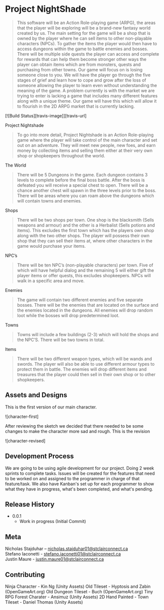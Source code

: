 # Project NightShade
> This software will be an Action Role-playing game (ARPG), the areas that the player will be exploring will be a brand-new fantasy world created by us. The main setting for the game will be a shop that is owned by the player where he can sell items to other non-playable characters (NPCs). To gather the items the player would then have to access dungeons within the game to battle enemies and bosses. There will be multiple side quests the player can access and complete for rewards that can help them become stronger other ways the player can obtain items which are from monsters, quests and purchasing from other towns. Our game will focus on is losing someone close to you. We will have the player go through the five stages of grief and learn how to cope and grow after the loss of someone allowing the player to learn even without understanding the meaning of the game. A problem currently is with the market we are trying to enter is lacking a game that includes many different features along with a unique theme. Our game will have this which will allow it to flourish in the 2D ARPG market that is currently lacking.

[![Build Status][travis-image]][travis-url]

Project Nightshade

   >To go into more detail, Project Nightshade is an Action Role-playing game where the player will take control of the main character and set out on an adventure. They will meet new people, new foes, and earn money by collecting items and selling them either at their very own shop or shopkeepers throughout the world.
  
The World

   >There will be 5 Dungeons in the game. Each dungeon contains 3 levels to complete before the final boss battle. After the boss is defeated you will receive a special chest to open. There will be a chance another chest will spawn in the three levels prior to the boss. There will be areas where you can roam above the dungeons which will contain towns and enemies.

Shops

  >There will be two shops per town. One shop is the blacksmith (Sells weapons and armour) and the other is a Herbalist (Sells potions and items). This excludes the first town which has the players own shop along with the two other shops. The player will possess their own shop that they can sell their items at, where other characters in the game would purchase your items.
  
NPC’s

   >There will be ten NPC’s (non-playable characters) per town. Five of which will have helpful dialog and the remaining 5 will either gift the player items or offer quests, this excludes shopkeepers. NPCs will walk in a specific area and move.
    
Enemies

   >The game will contain two different enemies and five separate bosses. There will be the enemies that are located on the surface and the enemies located in the dungeons. All enemies will drop random loot while the bosses will drop predetermined loot.
  
Towns

   >Towns will include a few buildings (2-3) which will hold the shops and the NPC’S. There will be two towns in total.

Items
  >There will be two different weapon types, which will be wands and swords. The player will also be able to use different armour types to protect them in battle. The enemies will drop different items and treasures that the player could then sell in their own shop or to other shopkeepers.


## Assets and Designs

This is the first version of our main character.

![character-first]


After reviewing the sketch we decided that there needed to be some changes to make the character more sad and rough. This is the revision

![character-revised]

## Development Process

We are going to be using agile development for our project. Doing 2 week sprints to complete tasks. Issues will be created for the features that need to be worked on and assigned to the programmer in charge of that feature/task. We also have Kanban's set up for each programmer to show what they have in progress, what's been completed, and what's pending.

## Release History

* 0.0.1
    * Work in progress (Initial Commit)

## Meta

   Nicholas Stajduhar – nicholas.stajduhar01@stclairconnect.ca  
   Stefano Iaconetti - stefano.iaconetti01@stclairconnect.ca  
   Justin Maure - justin.maure01@stclairconnect.ca  


## Contributing

   Ninja Character - Kin Ng (Unity Assets)
   Old Tileset - Hyptosis and Zabin (OpenGameArt.org)
   Old Dungeon Tileset - Buch (OpenGameArt.org)
   Tiny RPG Forest Charater - Ansimuz (Unity Assets)
   2D Hand Painted - Town Tileset - Daniel Thomas (Unity Assets)
